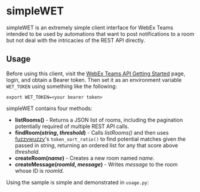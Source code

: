 # simpleWET

simpleWET is an extremely simple client interface for WebEx Teams intended to
be used by automations that want to post notifications to a room but not deal
with the intricacies of the REST API directly.

## Usage
Before using this client, visit the [WebEx Teams API Getting Started](https://developer.webex.com/docs/api/getting-started)
page, login, and obtain a Bearer token.  Then set it as an environment variable
`WET_TOKEN` using something like the following:

```
export WET_TOKEN=<your bearer token>
```

simpleWET contains four methods:

* **listRooms()** - Returns a JSON list of rooms, including the pagination potentially required of multiple REST API calls.
* **findRoom(*string*, *threshold*)** - Calls *listRooms()* and then uses [fuzzywuzzy](https://github.com/seatgeek/fuzzywuzzy)'s `token_sort_ratio()` to find potential matches given the passed in *string*, returning an ordered list for any that score above *threshold*.
* **createRoom(*name*)** - Creates a new room named *name*.
* **createMessage(*roomId*, *message*)** - Writes *message* to the room whose ID is *roomId*.


Using the sample is simple and demonstrated in `usage.py`:
```
```
